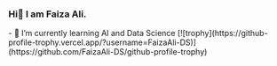 ### Hi👋 I am Faiza Ali.

<!--
**FaizaAli-DS/FaizaAli-DS** is a ✨ _special_ ✨ repository because its `README.md` (this file) appears on your GitHub profile.

Here are some ideas to get you started:
--!>
- 🌱 I’m currently learning AI and Data Science 

[![trophy](https://github-profile-trophy.vercel.app/?username=FaizaAli-DS)](https://github.com/FaizaAli-DS/github-profile-trophy)
